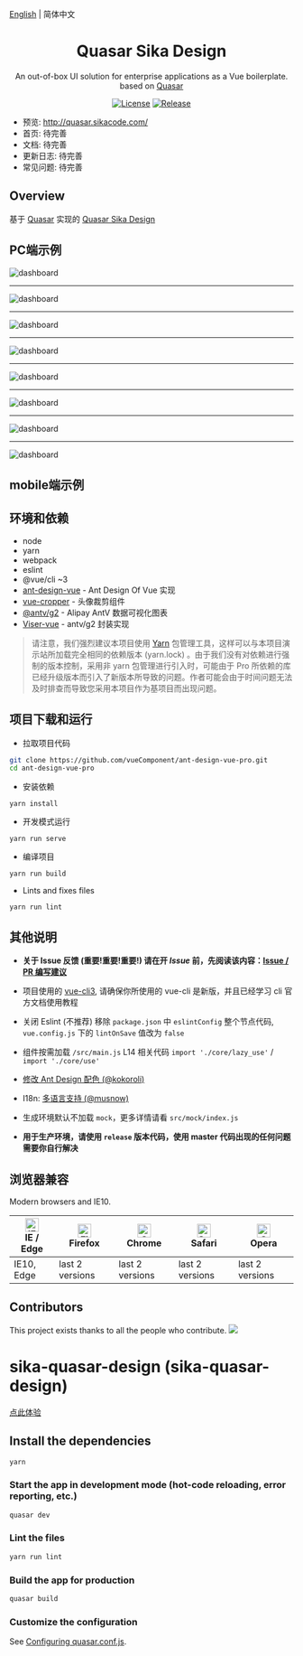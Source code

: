 [English](./README.md) | 简体中文

<h1 align="center">Quasar Sika Design</h1>
<div align="center">
An out-of-box UI solution for enterprise applications as a Vue boilerplate. based on  <a href="http://www.quasarchs.com/" target="_blank"> Quasar </a>
</div>

<div align="center">

[![License](https://img.shields.io/npm/l/package.json.svg?style=flat)](https://github.com/dq-open-cloud/quasar-sika-design/blob/main/LICENSE)
[![Release](https://img.shields.io/badge/release-v1-blue)](https://github.com/dq-open-cloud/quasar-sika-design/releases)

</div>

- 预览: http://quasar.sikacode.com/
- 首页: 待完善
- 文档: 待完善
- 更新日志: 待完善
- 常见问题: 待完善


Overview
----

基于 [Quasar](http://www.quasarchs.com/quasar-cli/installation/#Introduction) 实现的 [Quasar Sika Design](http://quasar.sikacode.com/) 

PC端示例
----

![dashboard](https://github.com/dq-open-cloud/quasar-sika-design/blob/main/github/imgs/pc/%E7%9B%91%E6%8E%A7%E9%A1%B5.png)
***
![dashboard](https://github.com/dq-open-cloud/quasar-sika-design/blob/main/github/imgs/pc/%E9%AB%98%E7%BA%A7%E8%AF%A6%E6%83%85%E9%A1%B5.png)
***
![dashboard](https://github.com/dq-open-cloud/quasar-sika-design/blob/main/github/imgs/pc/%E4%B8%AA%E4%BA%BA%E4%B8%AD%E5%BF%83.png)
***
![dashboard](https://github.com/dq-open-cloud/quasar-sika-design/blob/main/github/imgs/pc/%E4%B8%AA%E4%BA%BA%E8%AE%BE%E7%BD%AE.png)
***
![dashboard](https://github.com/dq-open-cloud/quasar-sika-design/blob/main/github/imgs/pc/%E5%88%86%E6%AD%A5%E8%A1%A8%E5%8D%95.png)
***
![dashboard](https://github.com/dq-open-cloud/quasar-sika-design/blob/main/github/imgs/pc/%E5%95%86%E5%93%81%E5%88%97%E8%A1%A8.png)
***
![dashboard](https://github.com/dq-open-cloud/quasar-sika-design/blob/main/github/imgs/pc/%E5%9F%BA%E7%A1%80%E8%A1%A8%E5%8D%95.png)
***
![dashboard](https://github.com/dq-open-cloud/quasar-sika-design/blob/main/github/imgs/pc/%E6%9F%A5%E8%AF%A2%E8%A1%A8%E6%A0%BC.png)

mobile端示例
----



环境和依赖
----

- node
- yarn
- webpack
- eslint
- @vue/cli ~3
- [ant-design-vue](https://github.com/vueComponent/ant-design-vue) - Ant Design Of Vue 实现
- [vue-cropper](https://github.com/xyxiao001/vue-cropper) - 头像裁剪组件
- [@antv/g2](https://antv.alipay.com/zh-cn/index.html) - Alipay AntV 数据可视化图表
- [Viser-vue](https://viserjs.github.io/docs.html#/viser/guide/installation)  - antv/g2 封装实现

> 请注意，我们强烈建议本项目使用 [Yarn](https://yarnpkg.com/) 包管理工具，这样可以与本项目演示站所加载完全相同的依赖版本 (yarn.lock) 。由于我们没有对依赖进行强制的版本控制，采用非 yarn 包管理进行引入时，可能由于 Pro 所依赖的库已经升级版本而引入了新版本所导致的问题。作者可能会由于时间问题无法及时排查而导致您采用本项目作为基项目而出现问题。



项目下载和运行
----

- 拉取项目代码
```bash
git clone https://github.com/vueComponent/ant-design-vue-pro.git
cd ant-design-vue-pro
```

- 安装依赖
```
yarn install
```

- 开发模式运行
```
yarn run serve
```

- 编译项目
```
yarn run build
```

- Lints and fixes files
```
yarn run lint
```



其他说明
----

- **关于 Issue 反馈 (重要!重要!重要!) 请在开 *Issue* 前，先阅读该内容：[Issue / PR 编写建议](https://github.com/vueComponent/ant-design-vue-pro/issues/90)** 

- 项目使用的 [vue-cli3](https://cli.vuejs.org/guide/), 请确保你所使用的 vue-cli 是新版，并且已经学习 cli 官方文档使用教程

- 关闭 Eslint (不推荐) 移除 `package.json` 中 `eslintConfig` 整个节点代码, `vue.config.js` 下的 `lintOnSave` 值改为 `false`

- 组件按需加载 `/src/main.js` L14 相关代码 `import './core/lazy_use'` / `import './core/use'` 

- [修改 Ant Design 配色 (@kokoroli)](https://github.com/kokoroli/antd-awesome/blob/master/docs/Ant_Design_%E6%A0%B7%E5%BC%8F%E8%A6%86%E7%9B%96.md)

- I18n: [多语言支持 (@musnow)](./src/locales/index.js)

- 生成环境默认不加载 `mock`，更多详情请看 `src/mock/index.js`

- **用于生产环境，请使用 `release` 版本代码，使用 master 代码出现的任何问题需要你自行解决**

## 浏览器兼容

Modern browsers and IE10.

| [<img src="https://raw.githubusercontent.com/alrra/browser-logos/master/src/edge/edge_48x48.png" alt="IE / Edge" width="24px" height="24px" />](http://godban.github.io/browsers-support-badges/)</br>IE / Edge | [<img src="https://raw.githubusercontent.com/alrra/browser-logos/master/src/firefox/firefox_48x48.png" alt="Firefox" width="24px" height="24px" />](http://godban.github.io/browsers-support-badges/)</br>Firefox | [<img src="https://raw.githubusercontent.com/alrra/browser-logos/master/src/chrome/chrome_48x48.png" alt="Chrome" width="24px" height="24px" />](http://godban.github.io/browsers-support-badges/)</br>Chrome | [<img src="https://raw.githubusercontent.com/alrra/browser-logos/master/src/safari/safari_48x48.png" alt="Safari" width="24px" height="24px" />](http://godban.github.io/browsers-support-badges/)</br>Safari | [<img src="https://raw.githubusercontent.com/alrra/browser-logos/master/src/opera/opera_48x48.png" alt="Opera" width="24px" height="24px" />](http://godban.github.io/browsers-support-badges/)</br>Opera |
| --- | --- | --- | --- | --- |
| IE10, Edge | last 2 versions | last 2 versions | last 2 versions | last 2 versions |


## Contributors

This project exists thanks to all the people who contribute. 
<a href="https://github.com/vueComponent/ant-design-vue-pro/graphs/contributors"><img src="https://opencollective.com/ant-design-pro-vue/contributors.svg?width=890&button=false" /></a>


# sika-quasar-design (sika-quasar-design)

[点此体验](http://quasar.sikacode.com/)

## Install the dependencies
```bash
yarn
```

### Start the app in development mode (hot-code reloading, error reporting, etc.)
```bash
quasar dev
```

### Lint the files
```bash
yarn run lint
```

### Build the app for production
```bash
quasar build
```

### Customize the configuration
See [Configuring quasar.conf.js](https://quasar.dev/quasar-cli/quasar-conf-js).
